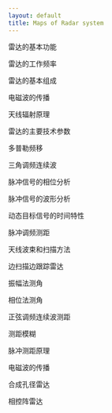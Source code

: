 ```yaml
---
layout: default
title: Maps of Radar system
---
```

<script type="text/javascript" src="http://cdn.mathjax.org/mathjax/latest/MathJax.js?config=default"></script>

雷达的基本功能

雷达的工作频率

雷达的基本组成

电磁波的传播

天线辐射原理



雷达的主要技术参数

多普勒频移

三角调频连续波

脉冲信号的相位分析

脉冲信号的波形分析

动态目标信号的时间特性

脉冲调频测距

天线波束和扫描方法

边扫描边跟踪雷达

振幅法测角

相位法测角

正弦调频连续波测距

测距模糊

脉冲测距原理

电磁波的传播

合成孔径雷达

相控阵雷达






